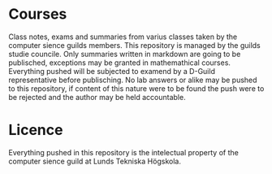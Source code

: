 # Courses
Class notes, exams and summaries from varius classes taken by the computer sience guilds members. 
This repository is managed by the guilds studie councile.
Only summaries written in markdown are going to be publisched, exceptions may be granted in mathemathical courses. 
Everything pushed will be subjected to examend by a D-Guild representative before publisching.
No lab answers or alike may be pushed to this repository, if content of this nature were to be found the push were to be rejected and the author may be held accountable. 

# Licence
Everything pushed in this repository is the intelectual property of the computer sience guild at Lunds Tekniska Högskola.

